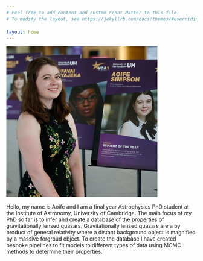 ```yaml
---
# Feel free to add content and custom Front Matter to this file.
# To modify the layout, see https://jekyllrb.com/docs/themes/#overriding-theme-defaults

layout: home
---
```


![myPhoto](photo.jpeg)

Hello, my name is Aoife and I am a final year Astrophysics PhD student at the Institute of Astronomy,  University of Cambridge. The main focus of my PhD so far is to infer and create a database of the properties of gravitationally lensed quasars. Gravitationally lensed quasars are a by product of general relativity where a distant background object is magnified by a massive forgroud object. To create the database I have created bespoke pipelines to fit models to different types of data using MCMC methods to determine their properties.
